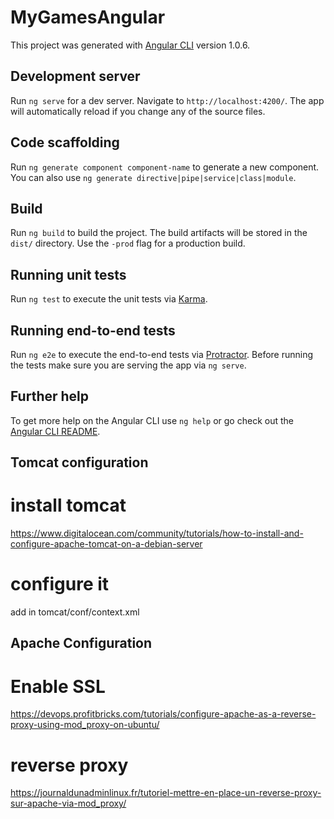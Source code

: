 # MyGamesAngular

This project was generated with [Angular CLI](https://github.com/angular/angular-cli) version 1.0.6.

## Development server

Run `ng serve` for a dev server. Navigate to `http://localhost:4200/`. The app will automatically reload if you change any of the source files.

## Code scaffolding

Run `ng generate component component-name` to generate a new component. You can also use `ng generate directive|pipe|service|class|module`.

## Build

Run `ng build` to build the project. The build artifacts will be stored in the `dist/` directory. Use the `-prod` flag for a production build.

## Running unit tests

Run `ng test` to execute the unit tests via [Karma](https://karma-runner.github.io).

## Running end-to-end tests

Run `ng e2e` to execute the end-to-end tests via [Protractor](http://www.protractortest.org/).
Before running the tests make sure you are serving the app via `ng serve`.

## Further help

To get more help on the Angular CLI use `ng help` or go check out the [Angular CLI README](https://github.com/angular/angular-cli/blob/master/README.md).

## Tomcat configuration
# install tomcat
https://www.digitalocean.com/community/tutorials/how-to-install-and-configure-apache-tomcat-on-a-debian-server
# configure it
add in tomcat/conf/context.xml
 <Valve className="org.apache.catalina.valves.rewrite.RewriteValve" />

 ## Apache Configuration
 # Enable SSL
 https://devops.profitbricks.com/tutorials/configure-apache-as-a-reverse-proxy-using-mod_proxy-on-ubuntu/
 # reverse proxy
 https://journaldunadminlinux.fr/tutoriel-mettre-en-place-un-reverse-proxy-sur-apache-via-mod_proxy/